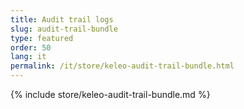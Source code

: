 ```yaml
---
title: Audit trail logs
slug: audit-trail-bundle
type: featured
order: 50
lang: it
permalink: /it/store/keleo-audit-trail-bundle.html
---
```


{% include store/keleo-audit-trail-bundle.md %}
